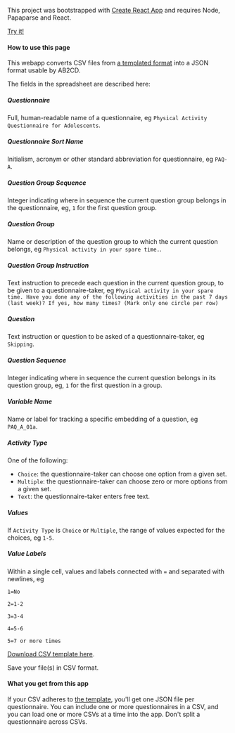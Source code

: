 This project was bootstrapped with [Create React App](https://github.com/facebookincubator/create-react-app) and requires Node, Papaparse and React.

[Try it!](http://68.66.205.123:5000)

#### How to use this page
This webapp converts CSV files from [a templated format](https://docs.google.com/spreadsheets/d/1Jh0t6_TVLR59DZvZepSaxbb1E4ZHib3BzZVbHLZXTQc/export?gid=1911345128&format=csv) into a JSON format usable by AB2CD.

The fields in the spreadsheet are described here:

##### Questionnaire
Full, human-readable name of a questionnaire, eg `Physical Activity Questionnaire for Adolescents`.

##### Questionnaire Sort Name
Initialism, acronym or other standard abbreviation for questionnaire, eg `PAQ-A`.

##### Question Group Sequence
Integer indicating where in sequence the current question group belongs in the questionnaire, eg, `1` for the first question group.

##### Question Group
Name or description of the question group to which the current question belongs, eg `Physical activity in your spare time.`.

##### Question Group Instruction
Text instruction to precede each question in the current question group, to be given to a questionnaire-taker, eg `Physical activity in your spare time. Have you done any of the following activities in the past 7 days (last week)? If yes, how many times? (Mark only one circle per row)`

##### Question
Text instruction or question to be asked of a questionnaire-taker, eg `Skipping`.

##### Question Sequence
Integer indicating where in sequence the current question belongs in its question group, eg, `1` for the first question in a group.

##### Variable Name
Name or label for tracking a specific embedding of a question, eg `PAQ_A_01a`.

##### Activity Type
One of the following:

- `Choice`: the questionnaire-taker can choose one option from a given set.
- `Multiple`: the questionnaire-taker can choose zero or more options from a given set.
- `Text`: the questionnaire-taker enters free text.

##### Values
If `Activity Type` is `Choice` or `Multiple`, the range of values expected for the choices, eg `1-5`.

##### Value Labels
Within a single cell, values and labels connected with `=` and separated with newlines, eg
```
1=No

2=1-2

3=3-4

4=5-6

5=7 or more times
```

[Download CSV template here](https://docs.google.com/spreadsheets/d/1Jh0t6_TVLR59DZvZepSaxbb1E4ZHib3BzZVbHLZXTQc/export?gid=1911345128&format=csv).

Save your file(s) in CSV format.

#### What you get from this app
If your CSV adheres to [the template](https://docs.google.com/spreadsheets/d/1Jh0t6_TVLR59DZvZepSaxbb1E4ZHib3BzZVbHLZXTQc/export?gid=1911345128&format=csv), you'll get one JSON file per questionnaire. You can include one or more questionnaires in a CSV, and you can load one or more CSVs at a time into the app. Don't split a questionnaire across CSVs.
